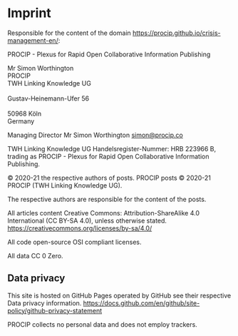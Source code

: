 # Imprint

Responsible for the content of the domain https://procip.github.io/crisis-management-en/:

PROCIP - Plexus for Rapid Open Collaborative Information Publishing

Mr Simon Worthington</br>
PROCIP</br>
TWH Linking Knowledge UG</br>  
Gustav-Heinemann-Ufer 56</br>  
50968 Köln</br>
Germany

Managing Director Mr Simon Worthington simon@procip.co  

TWH Linking Knowledge UG Handelsregister-Nummer: HRB 223966 B, trading as PROCIP - Plexus for Rapid Open Collaborative Information Publishing.

© 2020-21 the respective authors of posts. PROCIP posts © 2020-21 PROCIP (TWH Linking Knowledge UG).    

The respective authors are responsible for the content of the posts.

All articles content Creative Commons: Attribution-ShareAlike 4.0 International (CC BY-SA 4.0), unless otherwise stated. https://creativecommons.org/licenses/by-sa/4.0/

All code open-source OSI compliant licenses.

All data CC 0 Zero.

## Data privacy

This site is hosted on GitHub Pages operated by GitHub see their respective Data privacy information. https://docs.github.com/en/github/site-policy/github-privacy-statement

PROCIP collects no personal data and does not employ trackers.
